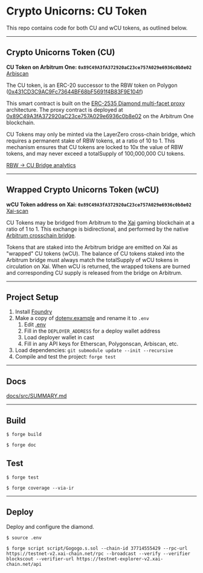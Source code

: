 # Crypto Unicorns: CU Token

This repo contains code for both CU and wCU tokens, as outlined below.

---

## Crypto Unicorns Token (CU)

**CU Token on Arbitrum One: `0x89C49A3fA372920aC23ce757A029e6936c0b8e02`**
[Arbiscan](https://arbiscan.io/token/0x89C49A3fA372920aC23ce757A029e6936c0b8e02)

The CU token, is an ERC-20 successor to the RBW token on Polygon ([0x431CD3C9AC9Fc73644BF68bF5691f4B83F9E104f](https://polygonscan.com/token/0x431CD3C9AC9Fc73644BF68bF5691f4B83F9E104f))

This smart contract is built on the [ERC-2535 Diamond multi-facet proxy](https://eips.ethereum.org/EIPS/eip-2535) architecture. The proxy contract is deployed at [0x89C49A3fA372920aC23ce757A029e6936c0b8e02](https://arbiscan.io/token/0x89C49A3fA372920aC23ce757A029e6936c0b8e02) on the Arbitrum One blockchain.

CU Tokens may only be minted via the LayerZero cross-chain bridge, which requires a permanent stake of RBW tokens, at a ratio of 10 to 1. This mechanism ensures that CU tokens are locked to 10x the value of RBW tokens, and may never exceed a totalSupply of 100,000,000 CU tokens.

[RBW -> CU Bridge analytics](https://dune.com/lagunagames12_team/rbw-lessgreater-cu-bridge/7d5edfb1-7ce6-4554-b1e4-74af14b861d4)

---

## Wrapped Crypto Unicorns Token (wCU)

**wCU Token address on Xai: `0x89C49A3fA372920aC23ce757A029e6936c0b8e02`**
[Xai-scan](https://explorer.xai-chain.net/token/0x89C49A3fA372920aC23ce757A029e6936c0b8e02/token-transfers)

CU Tokens may be bridged from Arbitrum to the [Xai](https://xai.games/) gaming blockchain at a ratio of 1 to 1. This exchange is bidirectional, and performed by the native [Arbitrum crosschain bridge](https://bridge.arbitrum.io/?destinationChain=xai&sourceChain=arbitrum-one).

Tokens that are staked into the Arbitrum bridge are emitted on Xai as "wrapped" CU tokens (wCU). The balance of CU tokens staked into the Arbitrum bridge must always match the totalSupply of wCU tokens in circulation on Xai. When wCU is returned, the wrapped tokens are burned and corresponding CU supply is released from the bridge on Arbitrum.

---

## Project Setup

1. Install [Foundry](https://book.getfoundry.sh/getting-started/installation)
2. Make a copy of [dotenv.example](dotenv.example) and rename it to `.env`
    1. Edit [.env](.env)
    2. Fill in the `DEPLOYER_ADDRESS` for a deploy wallet address
    3. Load deployer wallet in cast
    4. Fill in any API keys for Etherscan, Polygonscan, Arbiscan, etc.
3. Load dependencies: `git submodule update --init --recursive`
3. Compile and test the project: `forge test`

---

## Docs

[docs/src/SUMMARY.md](docs/src/SUMMARY.md)

---

## Build

```shell
$ forge build
```

```shell
$ forge doc
```

## Test

```shell
$ forge test
```

```shell
$ forge coverage --via-ir
```

---

## Deploy

Deploy and configure the diamond.

```shell
$ source .env

$ forge script script/Gogogo.s.sol --chain-id 37714555429 --rpc-url https://testnet-v2.xai-chain.net/rpc --broadcast --verify --verifier blockscout --verifier-url https://testnet-explorer-v2.xai-chain.net/api
```
